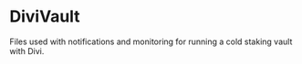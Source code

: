 # DiviVault
Files used with notifications and monitoring for running a cold staking vault with Divi.
